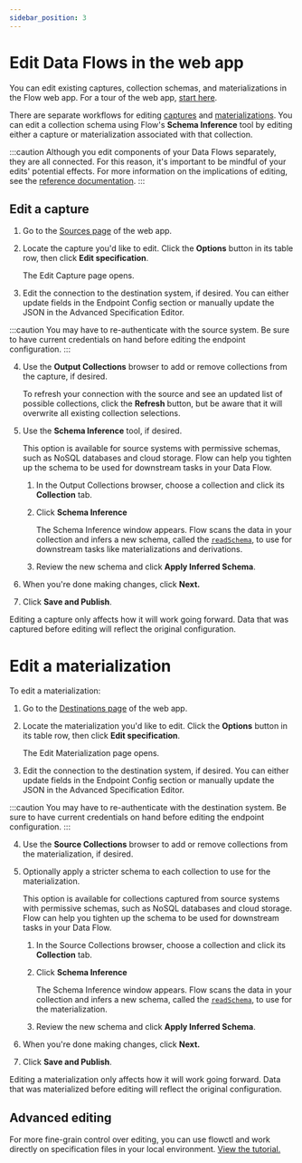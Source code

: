 ```yaml
---
sidebar_position: 3
---
```

# Edit Data Flows in the web app

You can edit existing captures, collection schemas, and materializations in the Flow web app.
For a tour of the web app, [start here](../concepts/web-app.md).

There are separate workflows for editing [captures](#edit-a-capture) and [materializations](#edit-a-materialization).
You can edit a collection schema using Flow's **Schema Inference** tool by editing either a capture or materialization associated
with that collection.

:::caution
Although you edit components of your Data Flows separately, they are all connected.
For this reason, it's important to be mindful of your edits' potential effects.
For more information on the implications of editing, see the [reference documentation](../reference/editing.md).
:::

## Edit a capture

1. Go to the [Sources page](https://dashboard.estuary.dev/captures) of the web app.

2. Locate the capture you'd like to edit. Click the **Options** button in its table row, then click **Edit specification**.

   The Edit Capture page opens.

3. Edit the connection to the destination system, if desired. You can either update fields in the Endpoint Config section or manually update the JSON in the Advanced Specification Editor.

:::caution
You may have to re-authenticate with the source system. Be sure to have current credentials on hand before editing the endpoint configuration.
:::

4. Use the **Output Collections** browser to add or remove collections from the capture, if desired.

   To refresh your connection with the source and see an updated list of possible collections, click the **Refresh** button,
   but be aware that it will overwrite all existing collection selections.

5. Use the **Schema Inference** tool, if desired.

   This option is available for source systems with permissive schemas, such as NoSQL databases and cloud storage.
   Flow can help you tighten up the schema to be used for downstream tasks in your Data Flow.

   1. In the Output Collections browser, choose a collection and click its **Collection** tab.

   2. Click **Schema Inference**

      The Schema Inference window appears. Flow scans the data in your collection and infers a new schema, called the [`readSchema`](../concepts/schemas.md#write-and-read-schemas), to use for
      downstream tasks like materializations and derivations.

   3. Review the new schema and click **Apply Inferred Schema**.

6. When you're done making changes, click **Next.**

8. Click **Save and Publish**.

Editing a capture only affects how it will work going forward.
Data that was captured before editing will reflect the original configuration.

# Edit a materialization

To edit a materialization:

1. Go to the [Destinations page](https://dashboard.estuary.dev/materializations) of the web app.

2. Locate the materialization you'd like to edit. Click the **Options** button in its table row, then click **Edit specification**.

   The Edit Materialization page opens.

3. Edit the connection to the destination system, if desired. You can either update fields in the Endpoint Config section or manually update the JSON in the Advanced Specification Editor.

:::caution
You may have to re-authenticate with the destination system. Be sure to have current credentials on hand before editing the endpoint configuration.
:::

4. Use the **Source Collections** browser to add or remove collections from the materialization, if desired.

6. Optionally apply a stricter schema to each collection to use for the materialization.

   This option is available for collections captured from source systems with permissive schemas, such as NoSQL databases and cloud storage.
   Flow can help you tighten up the schema to be used for downstream tasks in your Data Flow.

   1. In the Source Collections browser, choose a collection and click its **Collection** tab.

   2. Click **Schema Inference**

      The Schema Inference window appears. Flow scans the data in your collection and infers a new schema, called the [`readSchema`](../concepts/schemas.md#write-and-read-schemas), to use for the materialization.

   3. Review the new schema and click **Apply Inferred Schema**.

5. When you're done making changes, click **Next.**

6. Click **Save and Publish**.

Editing a materialization only affects how it will work going forward.
Data that was materialized before editing will reflect the original configuration.

## Advanced editing

For more fine-grain control over editing, you can use flowctl and work directly on specification files in your local environment.
[View the tutorial.](./flowctl/edit-specification-locally.md)